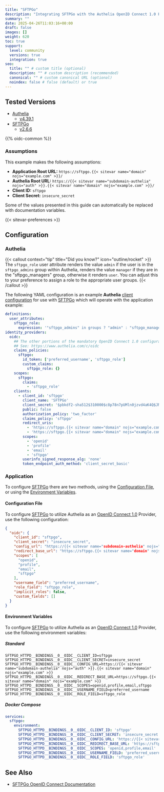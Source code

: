 ```yaml
---
title: "SFTPGo"
description: "Integrating SFTPGo with the Authelia OpenID Connect 1.0 Provider."
summary: ""
date: 2025-04-26T11:03:16+00:00
draft: false
images: []
weight: 620
toc: true
support:
  level: community
  versions: true
  integration: true
seo:
  title: "" # custom title (optional)
  description: "" # custom description (recommended)
  canonical: "" # custom canonical URL (optional)
  noindex: false # false (default) or true
---
```


## Tested Versions

- [Authelia]
  - [v4.39.1](https://github.com/authelia/authelia/releases/tag/v4.39.1)
- [SFTPGo]
  - [v2.6.6](https://github.com/drakkan/sftpgo/releases/tag/v2.6.6)

{{% oidc-common %}}

### Assumptions

This example makes the following assumptions:

- __Application Root URL:__ `https://sftpgo.{{< sitevar name="domain" nojs="example.com" >}}/`
- __Authelia Root URL:__ `https://{{< sitevar name="subdomain-authelia" nojs="auth" >}}.{{< sitevar name="domain" nojs="example.com" >}}/`
- __Client ID:__ `sftpgo`
- __Client Secret:__ `insecure_secret`

Some of the values presented in this guide can automatically be replaced with documentation variables.

{{< sitevar-preferences >}}

## Configuration

### Authelia

{{< callout context="tip" title="Did you know?" icon="outline/rocket" >}}
The `sftpgo_role` user attribute renders the value `admin` if the user is in the `sftpgo_admins` group within Authelia,
renders the value `manager` if they are in the "sftpgo_managers" group, otherwise it renders `user`. You can adjust this
to your preference to assign a role to the appropriate user groups.
{{< /callout >}}

The following YAML configuration is an example __Authelia__ [client configuration] for use with [SFTPGo] which
will operate with the application example:

```yaml {title="configuration.yml"}
definitions:
  user_attributes:
    sftpgo_role:
      expression: '"sftpgo_admins" in groups ? "admin" : "sftpgo_managers" in groups ? "manager" : "user"'
identity_providers:
  oidc:
    ## The other portions of the mandatory OpenID Connect 1.0 configuration go here.
    ## See: https://www.authelia.com/c/oidc
    claims_policies:
      sftpgo:
        id_token: ['preferred_username', 'sftpgo_role']
        custom_claims:
          sftpgo_role: {}
    scopes:
      sftpgo:
        claims:
          - 'sftpgo_role'
    clients:
      - client_id: 'sftpgo'
        client_name: 'SFTPGo'
        client_secret: '$pbkdf2-sha512$310000$c8p78n7pUMln0jzvd4aK4Q$JNRBzwAo0ek5qKn50cFzzvE9RXV88h1wJn5KGiHrD0YKtZaR/nCb2CJPOsKaPK0hjf.9yHxzQGZziziccp6Yng'  # The digest of 'insecure_secret'.
        public: false
        authorization_policy: 'two_factor'
        claims_policy: 'sftpgo'
        redirect_uris:
          - 'https://sftpgo.{{< sitevar name="domain" nojs="example.com" >}}/web/oidc/redirect'
          - 'https://sftpgo.{{< sitevar name="domain" nojs="example.com" >}}/web/oauth2/redirect'
        scopes:
          - 'openid'
          - 'profile'
          - 'email'
          - 'sftpgo'
        userinfo_signed_response_alg: 'none'
        token_endpoint_auth_method: 'client_secret_basic'
```

### Application

To configure [SFTPGo] there are two methods, using the [Configuration File](#configuration-file), or using the
[Environment Variables](#environment-variables).

#### Configuration File

To configure [SFTPGo] to utilize Authelia as an [OpenID Connect 1.0] Provider, use the following configuration:

```json
{
  "oidc": {
    "client_id": "sftpgo",
    "client_secret": "insecure_secret",
    "config_url": "https://{{< sitevar name="subdomain-authelia" nojs="auth" >}}.{{< sitevar name="domain" nojs="example.com" >}}",
    "redirect_base_url": "https://sftpgo.{{< sitevar name="domain" nojs="example.com" >}}",
    "scopes": [
      "openid",
      "profile",
      "email",
      "sftpgo"
    ],
    "username_field": "preferred_username",
    "role_field": "sftpgo_role",
    "implicit_roles": false,
    "custom_fields": []
  }
}
```

#### Environment Variables

To configure [SFTPGo] to utilize Authelia as an [OpenID Connect 1.0] Provider, use the following environment variables:

##### Standard

```shell {title=".env"}
SFTPGO_HTTPD__BINDINGS__0__OIDC__CLIENT_ID=sftpgo
SFTPGO_HTTPD__BINDINGS__0__OIDC__CLIENT_SECRET=insecure_secret
SFTPGO_HTTPD__BINDINGS__0__OIDC__CONFIG_URL=https://{{< sitevar name="subdomain-authelia" nojs="auth" >}}.{{< sitevar name="domain" nojs="example.com" >}}
SFTPGO_HTTPD__BINDINGS__0__OIDC__REDIRECT_BASE_URL=https://sftpgo.{{< sitevar name="domain" nojs="example.com" >}}
SFTPGO_HTTPD__BINDINGS__0__OIDC__SCOPES=openid,profile,email,sftpgo
SFTPGO_HTTPD__BINDINGS__0__OIDC__USERNAME_FIELD=preferred_username
SFTPGO_HTTPD__BINDINGS__0__OIDC__ROLE_FIELD=sftpgo_role
```

##### Docker Compose

```yaml {title="compose.yml"}
services:
  sftpgo:
    environment:
      SFTPGO_HTTPD__BINDINGS__0__OIDC__CLIENT_ID: 'sftpgo'
      SFTPGO_HTTPD__BINDINGS__0__OIDC__CLIENT_SECRET: 'insecure_secret'
      SFTPGO_HTTPD__BINDINGS__0__OIDC__CONFIG_URL: 'https://{{< sitevar name="subdomain-authelia" nojs="auth" >}}.{{< sitevar name="domain" nojs="example.com" >}}'
      SFTPGO_HTTPD__BINDINGS__0__OIDC__REDIRECT_BASE_URL: 'https://sftpgo.{{< sitevar name="domain" nojs="example.com" >}}'
      SFTPGO_HTTPD__BINDINGS__0__OIDC__SCOPES: 'openid,profile,email'
      SFTPGO_HTTPD__BINDINGS__0__OIDC__USERNAME_FIELD: 'preferred_username'
      SFTPGO_HTTPD__BINDINGS__0__OIDC__ROLE_FIELD: 'sftpgo_role'
```

## See Also

- [SFTPGo OpenID Connect Documentation](https://docs.sftpgo.com/2.6/oidc/)

[Authelia]: https://www.authelia.com
[SFTPGo]: https://sftpgo.com/
[OpenID Connect 1.0]: ../../openid-connect/introduction.md
[client configuration]: ../../../configuration/identity-providers/openid-connect/clients.md
